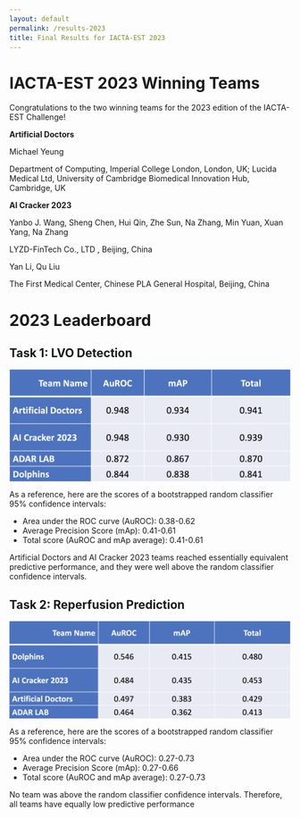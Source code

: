 ```yaml
---
layout: default
permalink: /results-2023
title: Final Results for IACTA-EST 2023
---
```


<script type="text/javascript" src="header.js"></script>



#  IACTA-EST 2023 Winning Teams

Congratulations to the two winning teams for the 2023 edition of the IACTA-EST Challenge!

**Artificial Doctors**

Michael Yeung 

Department of Computing, Imperial College London, London, UK; Lucida Medical Ltd, University of Cambridge Biomedical Innovation Hub, Cambridge, UK
 

**AI Cracker 2023**

Yanbo J. Wang, Sheng Chen, Hui Qin, Zhe Sun, Na Zhang, Min Yuan, Xuan Yang, Na Zhang

LYZD-FinTech Co., LTD , Beijing, China

Yan Li, Qu Liu

The First Medical Center, Chinese PLA General Hospital, Beijing, China


#  2023 Leaderboard
## Task 1: LVO Detection

<img src="res/task1-results.png" style="display: block; margin: auto;" />

As a reference, here are the scores of a bootstrapped random classifier 95% confidence intervals:
- Area under the ROC curve (AuROC): 0.38-0.62 
- Average Precision Score (mAp): 0.41-0.61 
- Total score (AuROC and mAp average): 0.41-0.61

Artificial Doctors and AI Cracker 2023 teams reached essentially equivalent predictive performance, and they were well above the random classifier confidence intervals.

## Task 2: Reperfusion Prediction

<img src="res/task2-results.png" style="display: block; margin: auto;" />

As a reference, here are the scores of a bootstrapped random classifier 95% confidence intervals:
- Area under the ROC curve (AuROC): 0.27-0.73 
- Average Precision Score (mAp): 0.27-0.66 
- Total score (AuROC and mAp average): 0.27-0.73


No team was above the random classifier confidence intervals. Therefore, all teams have equally low predictive performance